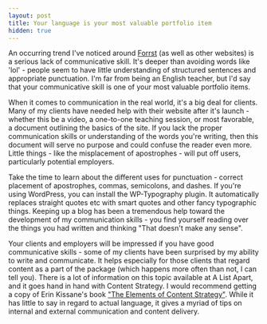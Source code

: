 ```yaml
---
layout: post
title: Your language is your most valuable portfolio item
hidden: true
---
```


An occurring trend I've noticed around [Forrst](http://forrst.com) (as well as other websites) is a serious lack of communicative skill. It's deeper than avoiding words like 'lol' - people seem to have little understanding of structured sentences and appropriate punctuation. I'm far from being an English teacher, but I'd say that your communicative skill is one of your most valuable portfolio items.

When it comes to communication in the real world, it's a big deal for clients. Many of my clients have needed help with their website after it's launch - whether this be a video, a one-to-one teaching session, or most favorable, a document outlining the basics of the site. If you lack the proper communication skills or understanding of the words you're writing, then this document will serve no purpose and could confuse the reader even more. Little things - like the misplacement of apostrophes - will put off users, particularly potential employers.

Take the time to learn about the different uses for punctuation - correct placement of apostrophes, commas, semicolons, and dashes. If you're using WordPress, you can install the WP-Typography plugin. It automatically replaces straight quotes etc with smart quotes and other fancy typographic things. Keeping up a blog has been a tremendous help toward the development of my communication skills - you find yourself reading over the things you had written and thinking "That doesn't make any sense".

Your clients and employers will be impressed if you have good communicative skills - some of my clients have been surprised by my ability to write and communicate. It helps especially for those clients that regard content as a part of the package (which happens more often than not, I can tell you). There is a lot of information on this topic available at A List Apart, and it goes hand in hand with Content Strategy. I would recommend getting a copy of Erin Kissane's book ["The Elements of Content Strategy"](http://www.abookapart.com/products/the-elements-of-content-strategy). While it has little to say in regard to actual language, it gives a myriad of tips on internal and external communication and content delivery.
